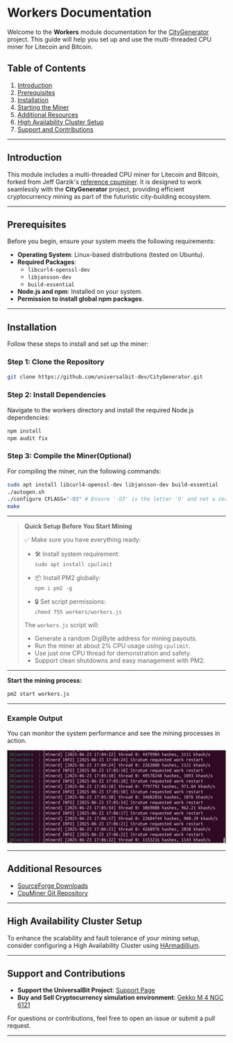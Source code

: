 # Workers Documentation

Welcome to the **Workers** module documentation for the [CityGenerator](https://github.com/universalbit-dev/CityGenerator) project. This guide will help you set up and use the multi-threaded CPU miner for Litecoin and Bitcoin.

## Table of Contents
1. [Introduction](#introduction)
2. [Prerequisites](#prerequisites)
3. [Installation](#installation)
4. [Starting the Miner](#starting-the-miner)
5. [Additional Resources](#additional-resources)
6. [High Availability Cluster Setup](#high-availability-cluster-setup)
7. [Support and Contributions](#support-and-contributions)

---

## Introduction

This module includes a multi-threaded CPU miner for Litecoin and Bitcoin, forked from Jeff Garzik's [reference cpuminer](https://github.com/pooler/cpuminer/releases). It is designed to work seamlessly with the **CityGenerator** project, providing efficient cryptocurrency mining as part of the futuristic city-building ecosystem.

---

## Prerequisites

Before you begin, ensure your system meets the following requirements:

- **Operating System**: Linux-based distributions (tested on Ubuntu).
- **Required Packages**:
  - `libcurl4-openssl-dev`
  - `libjansson-dev`
  - `build-essential`
- **Node.js and npm**: Installed on your system.
- **Permission to install global npm packages**.

---

## Installation

Follow these steps to install and set up the miner:

### Step 1: Clone the Repository
```bash
git clone https://github.com/universalbit-dev/CityGenerator.git
```

### Step 2: Install Dependencies
Navigate to the workers directory and install the required Node.js dependencies:
```bash
npm install
npm audit fix
```

### Step 3: Compile the Miner(Optional)
For compiling the miner, run the following commands:
```bash
sudo apt install libcurl4-openssl-dev libjansson-dev build-essential
./autogen.sh
./configure CFLAGS="-O3" # Ensure '-O3' is the letter 'O' and not a zero!
make
```

---

> **Quick Setup Before You Start Mining**
>
> ✅ Make sure you have everything ready:
>
> - 🛠️ Install system requirement:  
>   `sudo apt install cpulimit`
>
> - 📦 Install PM2 globally:  
>   `npm i pm2 -g`
>
> - 🔒 Set script permissions:  
>   `chmod 755 workers/workers.js`
>
> The `workers.js` script will:
> - Generate a random DigiByte address for mining payouts.
> - Run the miner at about 2% CPU usage using `cpulimit`.
> - Use just one CPU thread for demonstration and safety.
> - Support clean shutdowns and easy management with PM2.

---

**Start the mining process:**
```bash
pm2 start workers.js
```

---

### Example Output
You can monitor the system performance and see the mining processes in action.

![minerd INFO](https://github.com/universalbit-dev/CityGenerator/blob/master/workers/minerd_info.png)

---

## Additional Resources

- [SourceForge Downloads](https://sourceforge.net/projects/cpuminer/files/)
- [CpuMiner Git Repository](https://github.com/pooler/cpuminer)
  
---

## High Availability Cluster Setup

To enhance the scalability and fault tolerance of your mining setup, consider configuring a High Availability Cluster using [HArmadillium](https://github.com/universalbit-dev/armadillium/blob/main/HArmadillium.md).

---

## Support and Contributions

- **Support the UniversalBit Project**: [Support Page](https://github.com/universalbit-dev/universalbit-dev/tree/main/support)
- **Buy and Sell Cryptocurrency simulation environment**: [Gekko M 4 NGC 6121](https://github.com/universalbit-dev/gekko-m4-globular-cluster/tree/master)

For questions or contributions, feel free to open an issue or submit a pull request.

---
